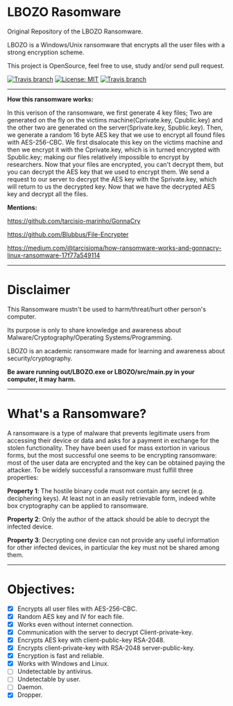 # LBOZO Rasomware

Original Repository of the LBOZO Ransomware.

LBOZO is a Windows/Unix ransomware that encrypts all the user files with a strong encryption scheme.

This project is OpenSource, feel free to use, study and/or send pull request.


[![Travis branch](https://github.com/frikallo/LBOZO/actions/workflows/main.yml/badge.svg)](https://github.com/Frikallo/LBOZO)
[![License: MIT](https://img.shields.io/badge/License-MIT-yellow.svg)](https://opensource.org/licenses/MIT)
[![Travis branch](https://img.shields.io/badge/made%20with-%3C3-red.svg)](https://github.com/Frikallo/LBOZO)
    
-------------

**How this ransomware works:**

In this verison of the ransomware, we first generate 4 key files; Two are generated on the fly on the victims machine(Cprivate.key, Cpublic.key) and the other two are generated on the server(Sprivate.key, Spublic.key). Then, we generate a random 16 byte AES key that we use to encrypt all found files with AES-256-CBC. We first disalocate this key on the victims machine and then we encrypt it with the Cprivate.key, which is in turned encrypted with Spublic.key; making our files relatively impossible to encrypt by researchers. Now that your files are encrypted, you can't decrypt them, but you can decrypt the AES key that we used to encrypt them. We send a request to our server to decrypt the AES key with the Sprivate.key, which will return to us the decrypted key. Now that we have the decrypted AES key and decrypt all the files.
    

**Mentions:**

https://github.com/tarcisio-marinho/GonnaCry

https://github.com/Blubbus/File-Encrypter

https://medium.com/@tarcisioma/how-ransomware-works-and-gonnacry-linux-ransomware-17f77a549114

-------------

# Disclaimer

This Ransomware mustn't be used to harm/threat/hurt other person's computer.

Its purpose is only to share knowledge and awareness about Malware/Cryptography/Operating Systems/Programming.

LBOZO is an academic ransomware made for learning and awareness about security/cryptography.

**Be aware running out/LBOZO.exe or LBOZO/src/main.py in your computer, it may harm.**

-------------

# What's a Ransomware?

A ransomware is a type of malware that prevents legitimate users from accessing
their device or data and asks for a payment in exchange for the stolen functionality.
They have been used for mass extortion in various forms, but the
most successful one seems to be encrypting ransomware: most of the user data are
encrypted and the key can be obtained paying the attacker.
To be widely successful a ransomware must fulfill three properties:

**Property 1**: The hostile binary code must not contain any secret (e.g. deciphering
keys). At least not in an easily retrievable form, indeed white box cryptography
can be applied to ransomware.

**Property 2**: Only the author of the attack should be able to decrypt the
infected device.

**Property 3**: Decrypting one device can not provide any useful information
for other infected devices, in particular the key must not be shared among them.

-------------

# Objectives:

- [x] Encrypts all user files with AES-256-CBC.
- [x] Random AES key and IV for each file.
- [x] Works even without internet connection.
- [x] Communication with the server to decrypt Client-private-key.
- [x] Encrypts AES key with client-public-key RSA-2048.
- [x] Encrypts client-private-key with RSA-2048 server-public-key.
- [x] Encryption is fast and reliable.
- [x] Works with Windows and Linux.
- [ ] Undetectable by antivirus.
- [ ] Undetectable by user.
- [ ] Daemon.
- [x] Dropper.
